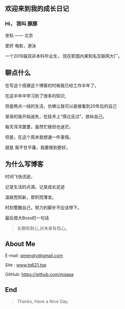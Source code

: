 ## 欢迎来到我的成长日记

<!-- For full documentation visit [mkdocs.org](http://mkdocs.org). -->
### Hi， 我叫 豚豚
坐标 —— 北京

爱好 电影，游泳

一个2019届双非本科毕业生，
现在职国内某知名互联网大厂。

## 聊点什么
在写这个搭建这个博客的时候我已经工作半年了。

在这半年中学习到了很多的知识,

但是两点一线的生活，仿佛让我可以直接看到20年后的自己

渐渐的我开始迷失，在技术上“得过且过”，放纵自己。

每天浑浑噩噩，虽然忙碌但也迷茫。

但是，在这个周末我想通一件事情。

就是 我不甘平庸，我要做到更好。

## 为什么写博客

时间飞快流逝，

记录生活的点滴，记录成长足迹

温故而知新，厚积而薄发。

时刻警醒自己，努力的脚步不应该停下。

最后借大Boss的一句话

>长期有耐心,对未来有信心。


## About Me

E-mail: qmengty@gmail.com

Site  : www.tq621.top

GitHub: https://github.com/mqaaa

## End
> Thanks, Have a Nice Day.
